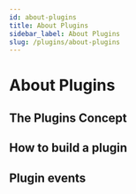 ```yaml
---
id: about-plugins
title: About Plugins
sidebar_label: About Plugins
slug: /plugins/about-plugins 
---
```


# About Plugins





## The Plugins Concept

## How to build a plugin

## Plugin events 